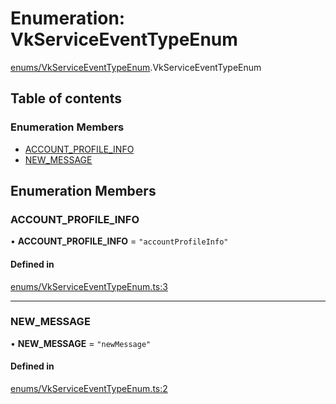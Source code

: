 # Enumeration: VkServiceEventTypeEnum

[enums/VkServiceEventTypeEnum](../wiki/enums.VkServiceEventTypeEnum).VkServiceEventTypeEnum

## Table of contents

### Enumeration Members

- [ACCOUNT\_PROFILE\_INFO](../wiki/enums.VkServiceEventTypeEnum.VkServiceEventTypeEnum#account_profile_info)
- [NEW\_MESSAGE](../wiki/enums.VkServiceEventTypeEnum.VkServiceEventTypeEnum#new_message)

## Enumeration Members

### ACCOUNT\_PROFILE\_INFO

• **ACCOUNT\_PROFILE\_INFO** = ``"accountProfileInfo"``

#### Defined in

[enums/VkServiceEventTypeEnum.ts:3](https://github.com/digitalchat-ru/digitalchat-vk-collector/blob/7600e40/src/enums/VkServiceEventTypeEnum.ts#L3)

___

### NEW\_MESSAGE

• **NEW\_MESSAGE** = ``"newMessage"``

#### Defined in

[enums/VkServiceEventTypeEnum.ts:2](https://github.com/digitalchat-ru/digitalchat-vk-collector/blob/7600e40/src/enums/VkServiceEventTypeEnum.ts#L2)
